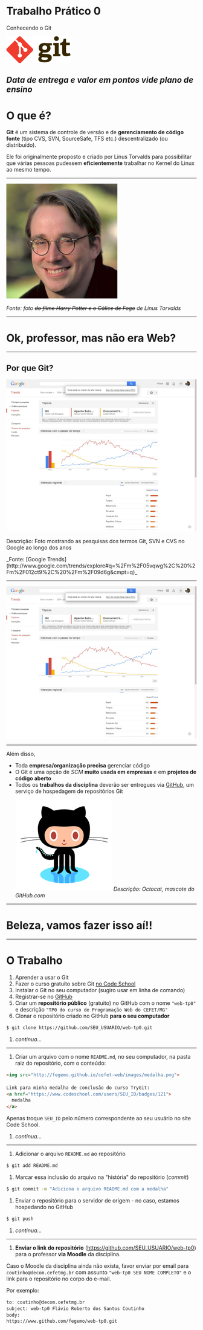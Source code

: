 # Trabalho Prático 0

Conhecendo o Git

![Logomarca do Git](../../images/git-logo.png)


_Data de entrega e valor em pontos vide plano de ensino_
---
# O que é?

**Git** é um sistema de controle de versão e de **gerenciamento de código fonte**
(tipo CVS, SVN, SourceSafe, TFS etc.) descentralizado (ou distribuído).

Ele foi originalmente proposto e criado por Linus Torvalds para possibilitar
que várias pessoas pudessem **eficientemente** trabalhar no Kernel do Linux
ao mesmo tempo.

---
![Foto do Linus Torvalds](../../images/linus-torvalds.jpg)

_Fonte: foto ~~do filme Harry Potter e o Cálice de Fogo~~ de Linus Torvalds_

---
# Ok, professor, mas não era Web?

---
## Por que **Git**?

<img src="images/git-trends.jpg" class="medium-height" alt="Foto mostrando as pesquisas dos termos Git, SVN e CVS no Google ao longo dos anos">

<div class="layered-paragraph">
  <p>
    Descrição: Foto mostrando as pesquisas dos termos Git, SVN e CVS no Google
    ao longo dos anos
  </p>
  <p>_Fonte: [Google Trends](http://www.google.com/trends/explore#q=%2Fm%2F05vqwg%2C%20%2Fm%2F012ct9%2C%20%2Fm%2F09d6g&cmpt=q)_</p>
</div>

---
<img src="../../images/git-trends.jpg" class="full-width" alt="Foto mostrando as pesquisas dos termos Git, SVN e CVS no Google ao longo dos anos">

---
Além disso,
- Toda **empresa/organização precisa** gerenciar código
- O Git é uma opção de _SCM_ **muito usada em empresas** e em **projetos de
  código aberto**
- Todos os **trabalhos da disciplina** deverão ser entregues via [GitHub](http://www.github.com),
  um serviço de hospedagem de repositórios Git
  ![Mascote do GitHub - o Octocat](../../images/octocat.png)
  _Descrição: Octocat, mascote do GitHub.com_


---
# Beleza, vamos fazer isso aí!!

---
# O Trabalho

1. Aprender a usar o Git
  1. Fazer o curso gratuito sobre Git [no Code School](https://www.codeschool.com/courses/try-git)
  1. Instalar o Git no seu computador (sugiro usar em linha de comando)
1. Registrar-se no [GitHub](https://github.com/)
1. Criar um **repositório público** (gratuito) no GitHub com o nome `"web-tp0"` e
   descrição `"TP0 do curso de Programação Web do CEFET/MG"`
1. Clonar o repositório criado no GitHub **para o seu computador**
```bash
$ git clone https://github.com/SEU_USUARIO/web-tp0.git
```
1. _continua..._

---
1. Criar um arquivo com o nome `README.md`, no seu computador, na pasta raiz do
  repositório, com o conteúdo:  

  ```html
  <img src="http://fegemo.github.io/cefet-web/images/medalha.png">

  Link para minha medalha de conclusão do curso TryGit:
  <a href="https://www.codeschool.com/users/SEU_ID/badges/121">
    medalha
  </a>
  ```

  Apenas troque `SEU_ID` pelo número correspondente ao seu usuário no
  site Code School.
1. _continua..._

---
1. Adicionar o arquivo `README.md` ao repositório
```bash
$ git add README.md
```
1. Marcar essa inclusão do arquivo na "história" do repositório (_commit_)
```bash
$ git commit -m "Adiciona o arquivo README.md com a medalha"
```
1. Enviar o repositório para o servidor de origem - no caso, estamos hospedando
   no GitHub
```bash
$ git push
```
1. _continua..._

---
1. **Enviar o link do repositório** (https://github.com/SEU_USUARIO/web-tp0) para o
professor **via Moodle** da disciplina.

  Caso o Moodle da disciplina ainda não exista, favor enviar por email para
  `coutinho@decom.cefetmg.br` com assunto `"web-tp0 SEU NOME COMPLETO"` e o link
  para o repositório no corpo do e-mail.

  Por exemplo:
  ```bash
  to: coutinho@decom.cefetmg.br
  subject: web-tp0 Flávio Roberto dos Santos Coutinho
  body:
  https://www.github.com/fegemo/web-tp0.git
  ```
